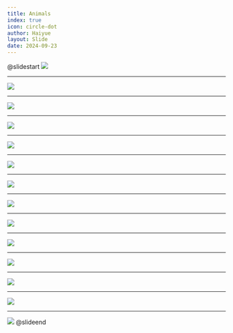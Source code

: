 ```yaml
---
title: Animals
index: true
icon: circle-dot
author: Haiyue
layout: Slide
date: 2024-09-23
---
```

 
@slidestart
![](/reading/english/Level-K/Animals/001.jpg)

---

![](/reading/english/Level-K/Animals/002.jpg)

---

![](/reading/english/Level-K/Animals/003.jpg)

---

![](/reading/english/Level-K/Animals/004.jpg)

---

![](/reading/english/Level-K/Animals/005.jpg)

---

![](/reading/english/Level-K/Animals/006.jpg)

---

![](/reading/english/Level-K/Animals/007.jpg)

---

![](/reading/english/Level-K/Animals/008.jpg)

---

![](/reading/english/Level-K/Animals/009.jpg)

---

![](/reading/english/Level-K/Animals/010.jpg)

---

![](/reading/english/Level-K/Animals/011.jpg)

---

![](/reading/english/Level-K/Animals/012.jpg)

---

![](/reading/english/Level-K/Animals/013.jpg)

---

![](/reading/english/Level-K/Animals/014.jpg)
@slideend